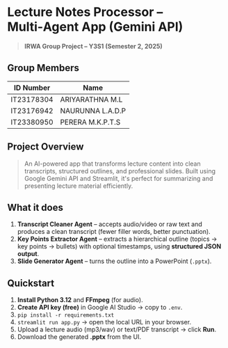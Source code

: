 # Lecture Notes Processor – Multi‑Agent App (Gemini API)

> **IRWA Group Project – Y3S1 (Semester 2, 2025)**

## Group Members

| ID Number       | Name             |
|----------------|------------------|
| IT23178304      | ARIYARATHNA M.L  |
| IT23176942      | NAURUNNA L.A.D.P |
| IT23380950      | PERERA M.K.P.T.S |



## Project Overview

> An AI-powered app that transforms lecture content into clean transcripts, structured outlines, and professional slides.
> Built using Google Gemini API and Streamlit, it's perfect for summarizing and presenting lecture material efficiently.


## What it does
1. **Transcript Cleaner Agent** – accepts audio/video or raw text and produces a clean transcript (fewer filler words, better punctuation).  
2. **Key Points Extractor Agent** – extracts a hierarchical outline (topics → key points → bullets) with optional timestamps, using **structured JSON output**.  
3. **Slide Generator Agent** – turns the outline into a PowerPoint (`.pptx`).


## Quickstart
1. **Install Python 3.12** and **FFmpeg** (for audio).  
2. **Create API key (free)** in Google AI Studio → copy to `.env`.  
3. `pip install -r requirements.txt`  
4. `streamlit run app.py` → open the local URL in your browser.  
5. Upload a lecture audio (mp3/wav) or text/PDF transcript → click **Run**.  
6. Download the generated **.pptx** from the UI.

